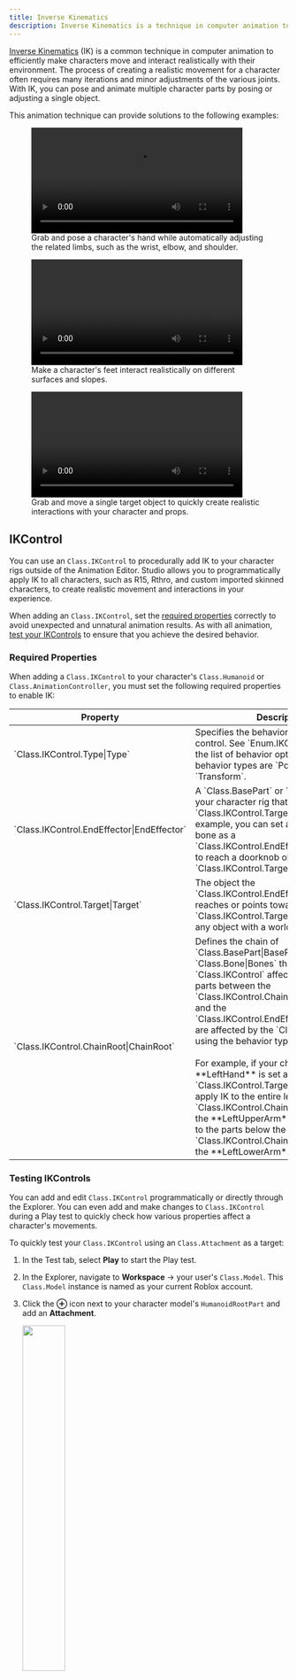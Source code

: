 ```yaml
---
title: Inverse Kinematics
description: Inverse Kinematics is a technique in computer animation to make characters move and interact with their environment.
---
```


[Inverse Kinematics](https://en.wikipedia.org/wiki/Inverse_kinematics) (IK) is a common technique in computer animation to efficiently make characters move and interact realistically with their environment. The process of creating a realistic movement for a character often requires many iterations and minor adjustments of the various joints. With IK, you can pose and animate multiple character parts by posing or adjusting a single object.

This animation technique can provide solutions to the following examples:

<GridContainer numColumns="3">
	<figure>
		<video controls src="../assets/animation/inverse-kinematics/IK-Place-Hand.mp4" width="90%"></video>
		<figcaption>Grab and pose a character's hand while automatically adjusting the related limbs, such as the wrist, elbow, and shoulder.</figcaption>
	</figure>
	<figure>
		<video controls src="../assets/animation/inverse-kinematics/IK-Uneven-Surfaces.mp4" width="90%"></video>
		<figcaption>Make a character's feet interact realistically on different surfaces and slopes.</figcaption>
	</figure>
   <figure>
		<video controls src="../assets/animation/inverse-kinematics/IK-Drag-Accessory.mp4" width="90%"></video>
		<figcaption>Grab and move a single target object to quickly create realistic interactions with your character and props.</figcaption>
	</figure>
</GridContainer>

## IKControl

You can use an `Class.IKControl` to procedurally add IK to your character rigs outside of the Animation Editor. Studio allows you to programmatically apply IK to all characters, such as R15, Rthro, and custom imported skinned characters, to create realistic movement and interactions in your experience.

When adding an `Class.IKControl`, set the [required properties](#required-properties) correctly to avoid unexpected and unnatural animation results. As with all animation, [test your IKControls](#testing-ikcontrols) to ensure that you achieve the desired behavior.

### Required Properties

When adding a `Class.IKControl` to your character's `Class.Humanoid` or `Class.AnimationController`, you must set the following required properties to enable IK:

<table>
<thead>
  <tr>
    <th>Property</th>
    <th>Description</th>
  </tr>
</thead>
<tbody>
  <tr>
    <td>`Class.IKControl.Type|Type`</td>
    <td>Specifies the behavior type of the IK control. See `Enum.IKControlType` for the list of behavior options. Common behavior types are `Position` or `Transform`.</td>
  </tr>
  <tr>
    <td>`Class.IKControl.EndEffector|EndEffector`</td>
    <td>A `Class.BasePart` or `Class.Bone` in your character rig that tracks toward the `Class.IKControl.Target|Target`. For example, you can set a **LeftHand** bone as a `Class.IKControl.EndEffector|EndEffector` to reach a doorknob object set as the `Class.IKControl.Target|Target`.</td>
  </tr>
  <tr>
    <td>`Class.IKControl.Target|Target`</td>
    <td>The object the `Class.IKControl.EndEffector|EndEffector` reaches or points toward. A `Class.IKControl.Target|Target` can be any object with a world position.</td>
  </tr>
  <tr>
    <td>`Class.IKControl.ChainRoot|ChainRoot`</td>
    <td>Defines the chain of `Class.BasePart|BaseParts` or `Class.Bone|Bones` that the `Class.IKControl` affects. All connected parts between the `Class.IKControl.ChainRoot|ChainRoot` and the `Class.IKControl.EndEffector|EndEffector` are affected by the `Class.IKControl` using the behavior type defined. <br /><br /> For example, if your character's **LeftHand** is set as the `Class.IKControl.Target|Target`, you can apply IK to the entire left arm by setting `Class.IKControl.ChainRoot|ChainRoot` to the **LeftUpperArm**. To apply IK just to the parts below the elbow, set `Class.IKControl.ChainRoot|ChainRoot` to the **LeftLowerArm**.</td>
  </tr>
</tbody>
</table>

### Testing IKControls

You can add and edit `Class.IKControl` programmatically or directly through the Explorer. You can even add and make changes to `Class.IKControl` during a Play test to quickly check how various properties affect a character's movements.

To quickly test your `Class.IKControl` using an `Class.Attachment` as a target:

1. In the Test tab, select **Play** to start the Play test.
2. In the Explorer, navigate to **Workspace** → your user's `Class.Model`. This `Class.Model` instance is named as your current Roblox account.
3. Click the **⊕** icon next to your character model's `HumanoidRootPart` and add an **Attachment**.

   <img src="../assets/animation/inverse-kinematics/IK-Add-Attachment.png"
   width="40%" />

4. Select the **Attachment** and use the **Move** tool to position the object in front of your character in the viewport.

   <img src="../assets/animation/inverse-kinematics/IK-Move-Attachment.png"
   width="40%" />

5. In the **Explorer** window, select the **⊕** icon next to your character's `Class.Humanoid` and add an **IKControl**.

   <img src="../assets/animation/inverse-kinematics/IK-Humanoid-Add.png"
   width="40%" />

6. Select the `Class.IKControl` and set the following property values in the **Properties** panel:

   1. **Type**: Select `Transform` from the dropdown.
   2. **EndEffector**: Select your model's **LeftHand** `Class.MeshPart` in the Explorer.
   3. **Target**: Select the newly created **Attachment** object in the Explorer.
   4. **ChainRoot**: Select your model's **LeftUpperArm** `Class.MeshPart` in the Explorer.

   <GridContainer numColumns="2">
     <figure>
       <img src="../assets/animation/inverse-kinematics/IK-IKControl-Property.png" width="80%" />
       <figcaption>IKControl Properties</figcaption>
     </figure>
     <figure>
       <img src="../assets/animation/inverse-kinematics/IK-Explorer-Humanoid.png" width="67%" />
       <figcaption>Explorer Panel - Character Model</figcaption>
     </figure>
   </GridContainer>

   Your character's left arm should now reach for the target `Class.Attachment`. You can experiment with moving the `Class.Attachment` or editing the `Class.IKControl` properties to achieve different results.

   <video controls src="../assets/animation/inverse-kinematics/IK-Drag-Hand.mp4" width="40%"></video>

### Adding Constraints

You can use `Class.Constraint|Constraints` to restrict how joints can move when reaching its target. Constraints can ensure joints like the elbows and knees bend naturally, or to make the mechanical joints rotate in a specific orientation.

<GridContainer numColumns="2">
<figure>
<img src="../assets/animation/inverse-kinematics/elbow-unnatural-pose.png"/>
<figcaption>Elbow bending unnaturally</figcaption>
</figure>

<figure>
<img src="../assets/animation/inverse-kinematics/elbow-natural-pose.png"/>
<figcaption>Elbow bending correctly</figcaption>
</figure>
</GridContainer>

To add constraints to your character using `Class.IKControl`, your `Class.IKControl` and constraint must meet the following conditions:

- The attachments referenced in the constraint's `Class.Constraint.Attachment0|Attachment0`/`Class.Constraint.Attachment1|Attachment1` properties attaches to the same parts as the `Class.Motor6D` `Class.Motor6D.Part0|Part0`/`Class.Motor6D.Part1|Part1`.
- The relative positions of `Class.Constraint.Attachment0|Attachment0`/`Class.Constraint.Attachment1|Attachment1` must equal the corresponding positions of the `Class.Motor6D` `Class.Motor6D.C0|C0`/`Class.Motor6D.C1|C1` CFrames.
- The constraint and the IKControl share the same parent `Class.Model`.

The following instructions describe the process of adding a `Class.HingeConstraint` to restrict the rotation of a character's elbow and adding a `Class.BallSocketConstraint` to the wrist to limit the rotation angle.

#### Elbow

Roblox R15 characters already include attachments in their joints that you can use to apply the elbow constraint. For the elbow, both the LeftUpperArm and the LeftLowerArm include a `LeftElbowRigAttachment`. Along with adding a constraint, you also need to add additional child attachments to each part's `LeftElbowRigAttachment` to specify which axis the elbow can rotate about.

To add the `Class.HingeConstraint` and child attachments:

1. In the Explorer, locate your model's **LeftLowerArm** and click the **⊕ button**.
2. Add a **HingeConstraint** with the name `LeftElbowConstraint`.
3. In the Explorer, navigate to the **LeftUpperArm.LeftElbowRigAttachment** and add an attachment:

   1. Click the **⊕ button** to add an **Attachment** with the name `LeftElbowConstraintAttachment0`.
   2. In the viewport, select the attachment and use the **Rotate tool** to rotate the attachment so the yellow **PrimaryAxis** is the axis of your elbow's expected rotation.

      <img src="../assets/animation/inverse-kinematics/elbow-primary-axis.png" width = "40%"/>

   3. Set the **LeftElbowConstraint.Attachment0** property to this new attachment.

4. In the Explorer, navigate to your model's **LeftLowerArm.LeftElbowRigAttachment** add an attachment:

   1. Click the **⊕ button** and add an **Attachment** with the name `LeftElbowConstraintAttachment1`.
   2. Set the **LeftUpperArm.LeftElbowConstraint.Attachment1** property to this new attachment.
   3. Copy the **LeftElbowConstraintAttachment0.CFrameOrientation** property and paste it as the **LeftElbowConstraint.Attachment1.CFrameOrientation** value.

   <img src="../assets/animation/inverse-kinematics/elbow-natural-pose.png"/>

<Alert severity = 'error'>
If you see a red arrow on the constraint's visualization, that means your attachment orientations are violating the hinge constraint. Go back and make sure the **LeftElbowConstraintAttachment1** has the same orientation as the **LeftElbowConstraintAttachment0**.
</Alert>

Test your IKControl to verify the elbow only rotates about its hinge axis:
<video controls src="../assets/animation/inverse-kinematics/hinge-constraint.mp4" width="100%"></video>

#### Wrists

Even with the elbow constraint, the IKControl can still produce unrealistic poses with the wrists.

<figure>
<img src="../assets/animation/inverse-kinematics/wrist-unnatural-pose.png" width = "40%"/>
<figcaption>The wrist bends unnaturally at certain orientations</figcaption>
</figure>

You can improve this by adding a `Class.BallSocketConstraint` to limit the rotation of the wrist. While this is similar to the process for adding a `Class.HingeConstraint` to the elbow, you can use the `Class.BallSocketConstraint.EnableLimits|EnableLimits` property on this constraint to further control the range of motion of the wrist.

To add a `Class.BallSocketConstraint` for the wrist:

1. In the Explorer, locate your model's **LeftHand** and click the **⊕ button**.
   1. Add a **BallSocketConstraint** with the name `LeftWristConstraint`.
2. Locate your model's **LeftLowerArm.LeftWristRigAttachment** and add an attachment:
   1. Click the **⊕ button** and add an **Attachment** with the name `LeftWristConstraintAttachment0`.
   2. In the viewport, select the attachment and use the **Rotate tool** to rotate the attachment so the yellow PrimaryAxis points toward the model's fingertips.
      <img src="../assets/animation/inverse-kinematics/wrist-primary-axis.png" width = "40%"/>
   3. Set the **LeftWristConstraint.Attachment0** property to the new `LeftWristConstraintAttachment0`.
3. Locate your model's **LeftHand.LeftWristRigAttachment** and add an attachment:
   1. Click the **⊕ button** and add an **Attachment** with the name `LeftWristConstraintAttachment1`.
   2. Copy the **LeftWristConstraintAttachment0.CFrameOrientation** property and paste it as the **LeftWristConstraintAttachment1.CFrameOrientation** property.
   3. Set the **LeftWristConstraint.Attachment1** property to this new **LeftWristConstraintAttachment1**.
4. In the Explorer, select the **LeftWristConstraint**.
5. In the Properties Editor, set the following:
   1. Enable **LimitsEnabled**.
   2. Set **UpperAngle** to `80`. This controls how much the constraint's axis can rotate, and 80 degrees is approximately how much the wrist should be able to bend.
6. Depending on your character you may want to tweak the direction the cone is pointing in. You can do this by using the **Rotate tool** to rotate the constraint's **Attachment0**.

When selecting the **LeftWristConstraint**, a green cone appears visualizing the wrist's range of motion.

<img src="../assets/animation/inverse-kinematics/wrist-cone.png" width = "40%"/>

With the constraint set up, test the IKControl with the hand pointing down in front of the character and the wrist should rotate and bend more realistically.

<video controls src="../assets/animation/inverse-kinematics/ball-socket-constraint.mp4" width="100%"></video>

